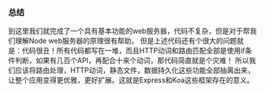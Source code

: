 ### 总结
到这里我们就完成了一个具有基本功能的web服务器，代码不复杂，但是对于帮我们理解Node web服务器的原理很有帮助。
但是上述代码还有个很大的问题就是：代码很丑！所有代码都写在一堆，而且HTTP动词和路由匹配全部是使用if条件判断，如果有几百个API，再配合十来个动词，那代码简直就是个灾难！
所以我们应该将路由处理，HTTP动词，静态文件，数据持久化这些功能全部抽离出来，让整个应用变得更优雅，更好扩展。这就是Express和Koa这些框架存在的意义。

